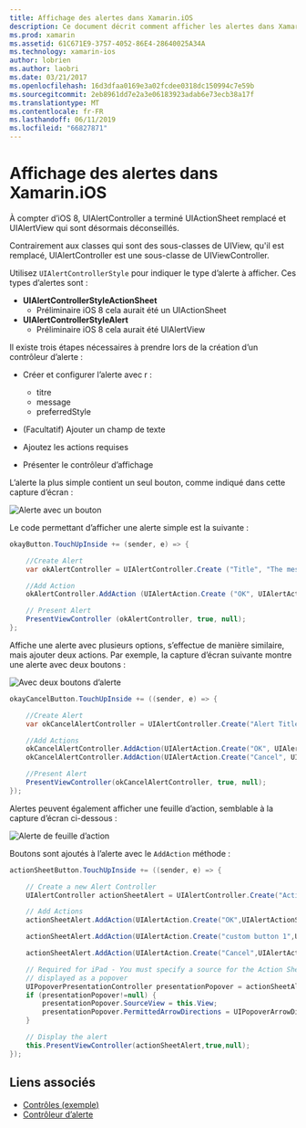 ```yaml
---
title: Affichage des alertes dans Xamarin.iOS
description: Ce document décrit comment afficher les alertes dans Xamarin.iOS à l’aide de l’API introduit dans iOS 8 UIAlertController.
ms.prod: xamarin
ms.assetid: 61C671E9-3757-4052-86E4-28640025A34A
ms.technology: xamarin-ios
author: lobrien
ms.author: laobri
ms.date: 03/21/2017
ms.openlocfilehash: 16d3dfaa0169e3a02fcdee0318dc150994c7e59b
ms.sourcegitcommit: 2eb8961dd7e2a3e06183923adab6e73ecb38a17f
ms.translationtype: MT
ms.contentlocale: fr-FR
ms.lasthandoff: 06/11/2019
ms.locfileid: "66827871"
---
```

# <a name="displaying-alerts-in-xamarinios"></a>Affichage des alertes dans Xamarin.iOS

À compter d’iOS 8, UIAlertController a terminé UIActionSheet remplacé et UIAlertView qui sont désormais déconseillés.

Contrairement aux classes qui sont des sous-classes de UIView, qu'il est remplacé, UIAlertController est une sous-classe de UIViewController.

Utilisez `UIAlertControllerStyle` pour indiquer le type d’alerte à afficher. Ces types d’alertes sont :

- **UIAlertControllerStyleActionSheet**
    * Préliminaire iOS 8 cela aurait été un UIActionSheet
- **UIAlertControllerStyleAlert**
    * Préliminaire iOS 8 cela aurait été UIAlertView 

Il existe trois étapes nécessaires à prendre lors de la création d’un contrôleur d’alerte :

- Créer et configurer l’alerte avec r :
    * titre
    * message
    * preferredStyle
    
- (Facultatif) Ajouter un champ de texte
- Ajoutez les actions requises
- Présenter le contrôleur d’affichage

L’alerte la plus simple contient un seul bouton, comme indiqué dans cette capture d’écran :

 ![Alerte avec un bouton](alerts-images/alert1.png)

Le code permettant d’afficher une alerte simple est la suivante :

```csharp
okayButton.TouchUpInside += (sender, e) => {

    //Create Alert
    var okAlertController = UIAlertController.Create ("Title", "The message", UIAlertControllerStyle.Alert);

    //Add Action
    okAlertController.AddAction (UIAlertAction.Create ("OK", UIAlertActionStyle.Default, null));

    // Present Alert
    PresentViewController (okAlertController, true, null);
};
```

Affiche une alerte avec plusieurs options, s’effectue de manière similaire, mais ajouter deux actions. Par exemple, la capture d’écran suivante montre une alerte avec deux boutons :

 ![ Avec deux boutons d’alerte](alerts-images/alert2.png)

```csharp
okayCancelButton.TouchUpInside += ((sender, e) => {

    //Create Alert
    var okCancelAlertController = UIAlertController.Create("Alert Title", "Choose from two buttons", UIAlertControllerStyle.Alert);

    //Add Actions
    okCancelAlertController.AddAction(UIAlertAction.Create("OK", UIAlertActionStyle.Default, alert => Console.WriteLine ("Okay was clicked")));
    okCancelAlertController.AddAction(UIAlertAction.Create("Cancel", UIAlertActionStyle.Cancel, alert => Console.WriteLine ("Cancel was clicked")));

    //Present Alert
    PresentViewController(okCancelAlertController, true, null);
});
```

Alertes peuvent également afficher une feuille d’action, semblable à la capture d’écran ci-dessous :

 ![Alerte de feuille d’action](alerts-images/alert3.png)

Boutons sont ajoutés à l’alerte avec le `AddAction` méthode :

```csharp
actionSheetButton.TouchUpInside += ((sender, e) => {

    // Create a new Alert Controller
    UIAlertController actionSheetAlert = UIAlertController.Create("Action Sheet", "Select an item from below", UIAlertControllerStyle.ActionSheet);

    // Add Actions
    actionSheetAlert.AddAction(UIAlertAction.Create("OK",UIAlertActionStyle.Default, (action) => Console.WriteLine ("Item One pressed.")));

    actionSheetAlert.AddAction(UIAlertAction.Create("custom button 1",UIAlertActionStyle.Default, (action) => Console.WriteLine ("Item Two pressed.")));

    actionSheetAlert.AddAction(UIAlertAction.Create("Cancel",UIAlertActionStyle.Cancel, (action) => Console.WriteLine ("Cancel button pressed.")));

    // Required for iPad - You must specify a source for the Action Sheet since it is
    // displayed as a popover
    UIPopoverPresentationController presentationPopover = actionSheetAlert.PopoverPresentationController;
    if (presentationPopover!=null) {
        presentationPopover.SourceView = this.View;
        presentationPopover.PermittedArrowDirections = UIPopoverArrowDirection.Up;
    }

    // Display the alert
    this.PresentViewController(actionSheetAlert,true,null);
});
```

## <a name="related-links"></a>Liens associés

- [Contrôles (exemple)](https://developer.xamarin.com/samples/monotouch/Controls/)
- [Contrôleur d’alerte](https://github.com/xamarin/recipes/tree/master/Recipes/ios/standard_controls/alertcontroller)

